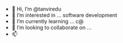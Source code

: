 - 👋 Hi, I’m @tanviredu
- 👀 I’m interested in ... software development
- 🌱 I’m currently learning ... c@
- 💞️ I’m looking to collaborate on ...
- 📫 

<!---
tanviredu/tanviredu is a ✨ special ✨ repository because its `README.md` (this file) appears on your GitHub profile.
You can click the Preview link to take a look at your changes.
--->
